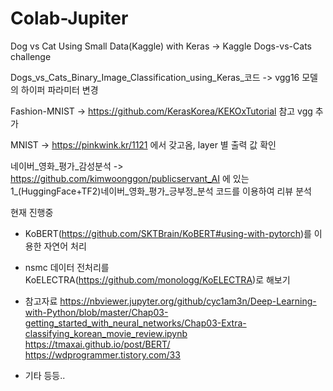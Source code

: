 # Colab-Jupiter

Dog vs Cat Using Small Data(Kaggle) with Keras ->  Kaggle Dogs-vs-Cats challenge

Dogs_vs_Cats_Binary_Image_Classification_using_Keras_코드 -> vgg16 모델의 하이퍼 파라미터 변경

Fashion-MNIST -> https://github.com/KerasKorea/KEKOxTutorial 참고 vgg 추가

MNIST -> https://pinkwink.kr/1121 에서 갖고옴, layer 별 출력 값 확인

네이버_영화_평가_감성분석 -> https://github.com/kimwoonggon/publicservant_AI 에 있는 1_(HuggingFace+TF2)네이버_영화_평가_긍부정_분석 코드를 이용하여 리뷰 분석

현재 진행중
- KoBERT(https://github.com/SKTBrain/KoBERT#using-with-pytorch)를 이용한 자연어 처리
- nsmc 데이터 전처리를 KoELECTRA(https://github.com/monologg/KoELECTRA)로 해보기


- 참고자료
https://nbviewer.jupyter.org/github/cyc1am3n/Deep-Learning-with-Python/blob/master/Chap03-getting_started_with_neural_networks/Chap03-Extra-classifying_korean_movie_review.ipynb
https://tmaxai.github.io/post/BERT/
https://wdprogrammer.tistory.com/33
- 기타 등등..
